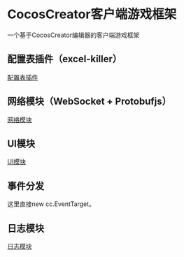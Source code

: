 # CocosCreator客户端游戏框架

一个基于CocosCreator编辑器的客户端游戏框架


## 配置表插件（excel-killer）

[配置表插件](./doc/配置表插件.md)

## 网络模块（WebSocket + Protobufjs）

[网络模块](./doc/网络模块.md)

## UI模块

[UI模块](./doc/UI模块.md)

## 事件分发

这里直接new cc.EventTarget。

## 日志模块

[日志模块](./doc/日志模块.md)